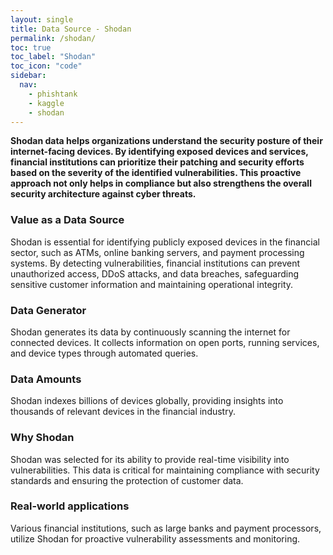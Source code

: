 ```yaml
---
layout: single
title: Data Source - Shodan
permalink: /shodan/
toc: true
toc_label: "Shodan"
toc_icon: "code"
sidebar:
  nav:
    - phishtank
    - kaggle
    - shodan
---
```

**Shodan data helps organizations understand the security posture of their internet-facing devices. By identifying exposed devices and services, financial institutions can prioritize their patching and security efforts based on the severity of the identified vulnerabilities. This proactive approach not only helps in compliance but also strengthens the overall security architecture against cyber threats.**

### Value as a Data Source
Shodan is essential for identifying publicly exposed devices in the financial sector, such as ATMs, online banking servers, and payment processing systems. By detecting vulnerabilities, financial institutions can prevent unauthorized access, DDoS attacks, and data breaches, safeguarding sensitive customer information and maintaining operational integrity.

### Data Generator
Shodan generates its data by continuously scanning the internet for connected devices. It collects information on open ports, running services, and device types through automated queries.

### Data Amounts
Shodan indexes billions of devices globally, providing insights into thousands of relevant devices in the financial industry.

### Why Shodan
Shodan was selected for its ability to provide real-time visibility into vulnerabilities. This data is critical for maintaining compliance with security standards and ensuring the protection of customer data.

### Real-world applications
Various financial institutions, such as large banks and payment processors, utilize Shodan for proactive vulnerability assessments and monitoring.

